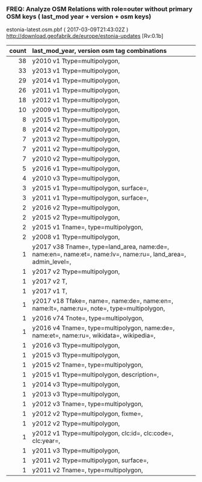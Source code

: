  
### FREQ: Analyze OSM Relations with role=outer without primary OSM keys ( last_mod year + version + osm keys)
estonia-latest.osm.pbf ( 2017-03-09T21:43:02Z ) http://download.geofabrik.de/europe/estonia-updates [Rv:0.1b]
 
|  count  |  last_mod_year, version osm tag combinations 
|  -----: | :--------------------------------------
|     38  |  y2010 v1 Ttype=multipolygon, 
|     33  |  y2013 v1 Ttype=multipolygon, 
|     29  |  y2014 v1 Ttype=multipolygon, 
|     26  |  y2011 v1 Ttype=multipolygon, 
|     18  |  y2012 v1 Ttype=multipolygon, 
|     10  |  y2009 v1 Ttype=multipolygon, 
|      8  |  y2015 v1 Ttype=multipolygon, 
|      8  |  y2014 v2 Ttype=multipolygon, 
|      7  |  y2013 v2 Ttype=multipolygon, 
|      7  |  y2011 v2 Ttype=multipolygon, 
|      7  |  y2010 v2 Ttype=multipolygon, 
|      5  |  y2016 v1 Ttype=multipolygon, 
|      4  |  y2010 v3 Ttype=multipolygon, 
|      3  |  y2015 v1 Ttype=multipolygon, surface=, 
|      3  |  y2011 v1 Ttype=multipolygon, surface=, 
|      2  |  y2016 v2 Ttype=multipolygon, 
|      2  |  y2015 v2 Ttype=multipolygon, 
|      2  |  y2015 v1 Tname=, type=multipolygon, 
|      2  |  y2008 v1 Ttype=multipolygon, 
|      1  |  y2017 v38 Tname=, type=land_area, name:de=, name:en=, name:et=, name:lv=, name:ru=, land_area=, admin_level=, 
|      1  |  y2017 v2 Ttype=multipolygon, 
|      1  |  y2017 v2 T, 
|      1  |  y2017 v1 T, 
|      1  |  y2017 v18 Tfake=, name=, name:de=, name:en=, name:lt=, name:ru=, note=, type=multipolygon, 
|      1  |  y2016 v74 Tnote=, type=multipolygon, 
|      1  |  y2016 v4 Tname=, type=multipolygon, name:de=, name:et=, name:ru=, wikidata=, wikipedia=, 
|      1  |  y2016 v3 Ttype=multipolygon, 
|      1  |  y2015 v3 Ttype=multipolygon, 
|      1  |  y2015 v2 Tname=, type=multipolygon, 
|      1  |  y2015 v1 Ttype=multipolygon, description=, 
|      1  |  y2014 v3 Ttype=multipolygon, 
|      1  |  y2013 v3 Ttype=multipolygon, 
|      1  |  y2012 v3 Tname=, type=multipolygon, 
|      1  |  y2012 v2 Ttype=multipolygon, fixme=, 
|      1  |  y2012 v2 Ttype=multipolygon, 
|      1  |  y2012 v1 Ttype=multipolygon, clc:id=, clc:code=, clc:year=, 
|      1  |  y2011 v3 Ttype=multipolygon, 
|      1  |  y2011 v2 Ttype=multipolygon, surface=, 
|      1  |  y2011 v2 Tname=, type=multipolygon, 
 
